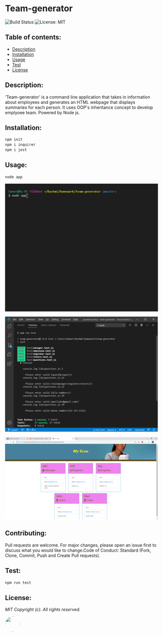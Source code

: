 # Team-generator

![Build Status](https://img.shields.io/badge/build-passing-green.svg)  ![License: MIT](https://img.shields.io/badge/License-MIT-blue.svg)
## Table of contents:
-   [ Description ](#description)
-   [ Installation ](#installation)
-   [ Usage ](#usage)
-   [ Test ](#test)
-   [ License ](#license)
## <a name="description"></a>Description:
'Team-generator' is a command line application that takes in information about employees and generates an HTML webpage that displays summaries for each person. It uses OOP's inheritance concept to develop emplyoee team. Powered by Node js.
## <a name="installation"></a>Installation:

```bash
npm init
npm i inquirer 
npm i jest
```
## <a name="usage"></a>Usage:
```bash
node app
```
![](images/screen.gif "team-generator")

![Screenshot](images/test-screen.png "test-screen")

![Screenshot](images/HTML-screen.png "test-screen")

## <a name="contributing"></a>Contributing:
Pull requests are welcome. For major changes, please open an issue first to discuss what you would like to change.Code of Conduct: Standard (Fork, Clone, Commit, Push and Create Pull requests).
## <a name="test"></a>Test:
 ```bash
npm run test
```
## <a name="license"></a>License:
 <i>MIT Copyright (c). All rights reserved.</i>

<img src='https://avatars0.githubusercontent.com/u/28842469?v=4' height='50' width='50' style="border-radius: 50% !important;"/>